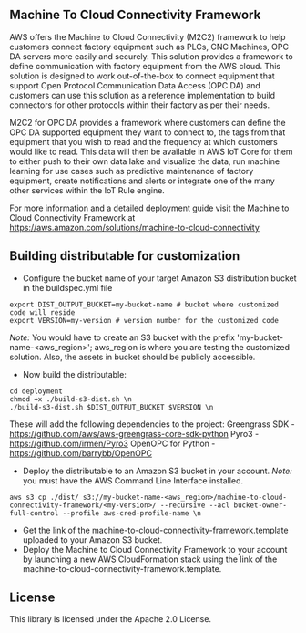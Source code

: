 ## Machine To Cloud Connectivity Framework

AWS offers the Machine to Cloud Connectivity (M2C2) framework to help customers
connect factory equipment such as PLCs, CNC Machines, OPC DA servers more easily and
securely. This solution provides a framework to define communication with factory
equipment from the AWS cloud. This solution is designed to work out-of-the-box to
connect equipment that support Open Protocol Communication Data Access (OPC DA)
and customers can use this solution as a reference implementation to build connectors
for other protocols within their factory as per their needs.

M2C2 for OPC DA provides a framework where customers can define the OPC DA
supported equipment they want to connect to, the tags from that equipment that you wish
to read and the frequency at which customers would like to read. This data will then be
available in AWS IoT Core for them to either push to their own data lake and visualize the
data, run machine learning for use cases such as predictive maintenance of factory
equipment, create notifications and alerts or integrate one of the many other services
within the IoT Rule engine.

 
For more information and a detailed deployment guide visit the Machine to Cloud Connectivity Framework at https://aws.amazon.com/solutions/machine-to-cloud-connectivity


## Building distributable for customization
* Configure the bucket name of your target Amazon S3 distribution bucket in the buildspec.yml file
```
export DIST_OUTPUT_BUCKET=my-bucket-name # bucket where customized code will reside 
export VERSION=my-version # version number for the customized code 
```
_Note:_ You would have to create an S3 bucket with the prefix 'my-bucket-name-<aws_region>'; aws_region is where you are testing the customized solution. Also, the assets in bucket should be publicly accessible.

* Now build the distributable: 
``` 
cd deployment
chmod +x ./build-s3-dist.sh \n 
./build-s3-dist.sh $DIST_OUTPUT_BUCKET $VERSION \n 
``` 
These will add the following dependencies to the project:
Greengrass SDK - https://github.com/aws/aws-greengrass-core-sdk-python
Pyro3 - https://github.com/irmen/Pyro3
OpenOPC for Python -  https://github.com/barrybb/OpenOPC


* Deploy the distributable to an Amazon S3 bucket in your account. _Note:_ you must have the AWS Command Line Interface installed. 
``` 
aws s3 cp ./dist/ s3://my-bucket-name-<aws_region>/machine-to-cloud-connectivity-framework/<my-version>/ --recursive --acl bucket-owner-full-control --profile aws-cred-profile-name \n 
``` 
 
* Get the link of the machine-to-cloud-connectivity-framework.template uploaded to your Amazon S3 bucket. 
* Deploy the Machine to Cloud Connectivity Framework to your account by launching a new AWS CloudFormation stack using the link of the machine-to-cloud-connectivity-framework.template.

## License

This library is licensed under the Apache 2.0 License. 